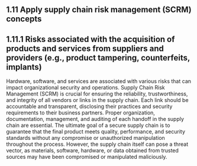 ## 1.11 Apply supply chain risk management (SCRM) concepts ##

## 1.11.1 Risks associated with the acquisition of products and services from suppliers and providers (e.g., product tampering, counterfeits, implants) ##

Hardware, software, and services are associated with various risks that can impact organizational security and operations. Supply Chain Risk Management (SCRM) is crucial for ensuring the reliability, trustworthiness, and integrity of all vendors or links in the supply chain. Each link should be accountable and transparent, disclosing their practices and security requirements to their business partners. Proper organization, documentation, management, and auditing of each handoff in the supply chain are essential. The ultimate goal of a secure supply chain is to guarantee that the final product meets quality, performance, and security standards without any compromise or unauthorized manipulation throughout the process. However, the supply chain itself can pose a threat vector, as materials, software, hardware, or data obtained from trusted sources may have been compromised or manipulated maliciously.

